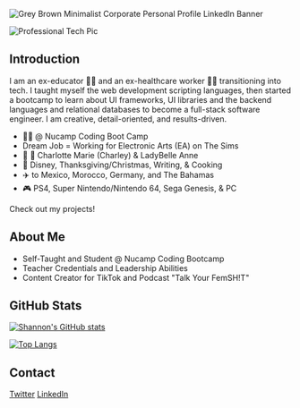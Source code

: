 ![Grey Brown Minimalist Corporate Personal Profile LinkedIn Banner](https://user-images.githubusercontent.com/99764268/185690334-77498bd7-d983-4eaf-adf8-93ba1d56ace2.png)

![Professional Tech Pic](https://user-images.githubusercontent.com/99764268/185684791-752789a1-ba5c-4a95-8390-f1b726efdcc7.JPEG)

## Introduction 
I am an ex-educator :teacher: and an ex-healthcare worker :health_worker: transitioning into tech. I taught myself the web development scripting languages, then started a bootcamp to learn about UI frameworks, UI libraries and the backend languages and relational databases to become a full-stack software engineer. I am creative, detail-oriented, and results-driven. 

- 🧑‍🎓 @ Nucamp Coding Boot Camp
- Dream Job = Working for Electronic Arts (EA) on The Sims
- 🐶 🐶 Charlotte Marie (Charley) & LadyBelle Anne
- 💙	Disney, Thanksgiving/Christmas, Writing, & Cooking 
- ✈️	to Mexico, Morocco, Germany, and The Bahamas 
- 🎮	PS4, Super Nintendo/Nintendo 64, Sega Genesis, & PC

Check out my projects! 

## About Me
- Self-Taught and Student @ Nucamp Coding Bootcamp
- Teacher Credentials and Leadership Abilities
- Content Creator for TikTok and Podcast "Talk Your FemSH!T"

## GitHub Stats

[![Shannon's GitHub stats](https://github-readme-stats.vercel.app/api?username=shay90210&show_icons=true)](https://github.com/shay90210/github-readme-stats)

[![Top Langs](https://github-readme-stats.vercel.app/api/top-langs/?username=shay90210&show_icons=true)](https://github.com/shay90210/github-readme-stats)

## Contact
[Twitter](https://twitter.com/ShannonTatianna)
[LinkedIn](https://www.linkedin.com/in/shannontatibentley/)

